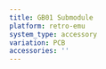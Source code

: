 ```yaml
---
title: GB01 Submodule
platform: retro-emu
system_type: accessory
variation: PCB
accessories: ''
---
```

